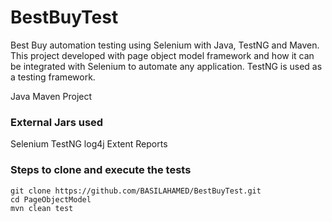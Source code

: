 # BestBuyTest

Best Buy automation testing using Selenium with Java, TestNG and Maven.
This project developed with page object model framework and how it can be integrated with Selenium to automate any application. 
TestNG is used as a testing framework.

Java Maven Project

### External Jars used
Selenium
TestNG
log4j
Extent Reports

### Steps to clone and execute the tests
```
git clone https://github.com/BASILAHAMED/BestBuyTest.git
cd PageObjectModel
mvn clean test 
```
